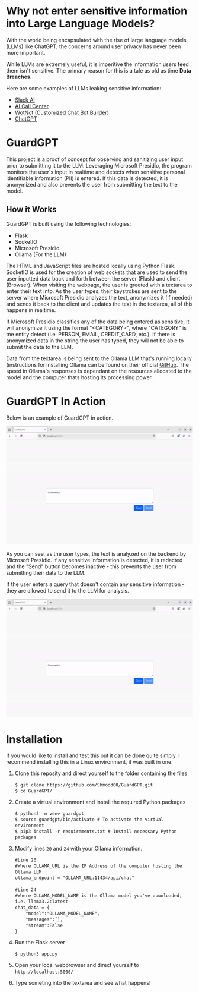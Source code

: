 # Why not enter sensitive information into Large Language Models?
With the world being encapsulated with the rise of large language models (LLMs) like ChatGPT, the concerns around user privacy has never been more important.

While  LLMs are extremely useful, it is imperitive the information users feed them isn't sensitive. The primary reason for this is a tale as old as time **Data Breaches**.

Here are some examples of LLMs leaking sensitive information:
* [Slack AI](https://www.theregister.com/2024/08/21/slack_ai_prompt_injection/)
* [AI Call Center](https://www.techradar.com/pro/security/millions-of-conversations-leaked-after-ai-call-center-hacked)
* [WotNot  (Customized Chat Bot Builder)](https://cybernews.com/security/wotnot-exposes-346k-sensitive-customer-files/)
* [ChatGPT](https://www.spiceworks.com/tech/artificial-intelligence/news/chatgpt-leaks-sensitive-user-data-openai-suspects-hack/)

# GuardGPT

This project is a proof of concept for observing and sanitizing user input prior to submitting it to the LLM. Leveraging Microsoft Presidio, the program monitors the user's input in realtime and detects when sensitive personal identifiable information (PII) is entered. If this data is detected, it is anonymized and also prevents the user from submitting the text to the model.

## How it Works
GuardGPT is built using the following technologies:
* Flask 
* SocketIO
* Microsoft Presidio
* Ollama (For the LLM)

The HTML and JavaScript files are hosted locally using Python Flask. SocketIO is used for the creation of web sockets that are used to send the user inputted data back and forth between the server (Flask) and client (Browser). When visiting the webpage, the user is greeted with a textarea to enter their text into. As the user types, their keystrokes are sent to the server where Microsoft Presidio analyzes the text, anonymizes it (if needed) and sends it back to the client and updates the text in the textarea, all of this happens in realtime.

If Microsoft Presidio classifies any of the data being entered as sensitive, it will anonymize it using the format "\<CATEGORY>", where "CATEGORY" is tne entity detect (i.e. PERSON, EMAIL, CREDIT_CARD, etc.). If there is anonymized data in the string the user has typed, they will not be able to submit the data to the LLM.

Data from the textarea is being sent to the Ollama LLM that's running locally (instructions for installing Ollama can be found on their official [GitHub](https://github.com/ollama/ollama). The speed in Ollama's responses is dependant on the resources allocated to the model and the computer thats hosting its processing power.

# GuardGPT In Action
Below is an example of GuardGPT in action.

![guardgpt-anonymized](images/guargpt-anonymized.gif)

As you can see, as the user types, the text is analyzed on the backend by Microsoft Presidio. If any sensitive information is detected, it is redacted and the "Send" button becomes inactive - this prevents the user from submitting their data to the LLM.

If the user enters a query that doesn't contain any sensitive information - they are allowed to send it to the LLM for analysis.

![guardgpt-working](images/guargpt-working.gif)

# Installation


If you would like to install and test this out it can be done quite simply. I recommend installing this in a Linux environment, it was built in one.
1. Clone this reposity and direct yourself to the folder containing the files
    ```
	$ git clone https://github.com/Shmood00/GuardGPT.git
	$ cd GuardGPT/
	```
	
2. Create a virtual environment and install the required Python packages
    ```
	$ python3 -m venv guardgpt
	$ source guardgpt/bin/activate # To activate the virtual environment
	$ pip3 install -r requirements.txt # Install necessary Python packages
	```

3. Modify lines `20` and `24` with your Ollama information.
    ```
	#Line 20
	#Where OLLAMA_URL is the IP Address of the computer hosting the Ollama LLM
	ollama_endpoint = "OLLAMA_URL:11434/api/chat" 
	
	#Line 24
	#Where OLLAMA_MODEL_NAME is the Ollama model you've downloaded, i.e. llama3.2:latest
	chat_data = {
    	"model":"OLLAMA_MODEL_NAME",
    	"messages":[],
    	"stream":False
	}
	```


4. Run the Flask server
    ```
	$ python3 app.py
	```

5. Open your local webbrowser and direct yourself to `http://localhost:5000/`
6. Type someting into the textarea and see what happens!
